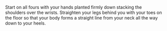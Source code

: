 Start on all fours with your hands planted firmly down stacking the shoulders over the wrists.  Straighten your legs behind you with your toes on the floor so that your body forms a straight line from your neck all the way down to your heels.